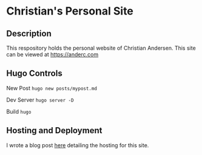 # Christian's Personal Site

## Description
This respository holds the personal website of Christian Andersen. This site can be viewed at https://anderc.com

## Hugo Controls
New Post
`hugo new posts/mypost.md`

Dev Server
`hugo server -D`

Build
`hugo`

## Hosting and Deployment
I wrote a blog post [here](./content/posts/hosting-on-s3.md) detailing the hosting for this site.
